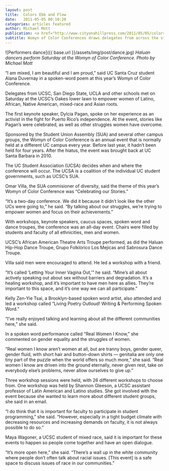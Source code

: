 ```yaml
---
layout: post
title:  Colors Ebb and Flow
date:   2011-05-05 00:10:20
categories: articles featured
author: Michael Mott
publication: <a href="http://www.cityonahillpress.com/2011/05/05/colors-ebb-and-flow/">City on a Hill Press</a>
subtitle: Womyn of Color Conferences draws delegates from across the state
---
```


![Performers dance]({{ base.url }}/assets/img/post/dance.jpg)
_Haluan dancers perform Saturday at the Womyn of Color Conference. Photo by Michael Mott_

“I am mixed, I am beautiful and I am proud,” said UC Santa Cruz student Alana Duvernay in a spoken-word poem at this year’s Womyn of Color Conference.

Delegates from UCSC, San Diego State, UCLA and other schools met on Saturday at the UCSC’s Oakes lower lawn to empower women of Latino, African, Native American, mixed-race and Asian roots.

The first keynote speaker, Dylcia Pagan, spoke on her experience as an activist in the fight for Puerto Rico’s independence. At the event, stories like Pagan’s were celebrated, as well as other struggles women have overcome.

Sponsored by the Student Union Assembly (SUA) and several other campus groups, the Womyn of Color Conference is an annual event that is normally held at a different UC campus every year. Before last year, it hadn’t been held for four years. After the hiatus, the event was brought back at UC Santa Barbara in 2010.

The UC Student Association (UCSA) decides when and where the conference will occur. The UCSA is a coalition of the individual UC student governments, such as UCSC’s SUA.

Omar Villa, the SUA commisioner of diversity, said the theme of this year’s Womyn of Color Conference was “Celebrating our Stories.”

“It’s a two-day conference. We did it because it didn’t look like the other UCs were going to,” he said. “By talking about our struggles, we’re trying to empower women and focus on their achievements.”

With workshops, keynote speakers, caucus spaces, spoken word and dance troupes, the conference was an all-day event. Chairs were filled by students and faculty of all ethnicities, men and women.

UCSC’s African American Theatre Arts Troupe performed, as did the Haluan Hip-Hop Dance Troupe, Grupo Folklórico Los Mejicas and Sabrosura Dance Troupe.

Villa said men were encouraged to attend. He led a workshop with a friend.

“It’s called ‘Letting Your Inner Vagina Out,’” he said. “Mine’s all about actively speaking out about sex without barriers and degradation. It’s a healing workshop, and it’s important to have men here as allies. They’re important to this space, and it’s one way we can all participate.”

Kelly Zen-Yie Tsai, a Brooklyn-based spoken word artist, also attended and led a workshop called “Living Poetry Outloud! Writing & Performing Spoken Word.”

“I’ve really enjoyed talking and learning about all the different communities here,” she said.

In a spoken word performance called “Real Women I Know,” she commented on gender equality and the struggles of women.

“Real women I know aren’t women at all, but are tranny boys, gender queer, gender fluid, with short hair and button-down shirts — genitalia are only one tiny part of the puzzle when the world offers so much more,” she said. “Real women I know are driven into the ground eternally, never given rest, take on everybody else’s problems, never allow ourselves to give up.”

Three workshop sessions were held, with 26 different workshops to choose from. One workshop was held by Shannon Gleeson, a UCSC assistant professor of Latin American and Latino studies. She got involved with the event because she wanted to learn more about different student groups, she said in an email.

“I do think that it is important for faculty to participate in student programming,” she said. “However, especially in a tight budget climate with decreasing resources and increasing demands on faculty, it is not always possible to do so.”

Maya Wagoner, a UCSC student of mixed race, said it is important for these events to happen so people come together and have an open dialogue.

“It’s more open here,” she said. “There’s a wall up in the white community where people don’t often talk about racial issues. [This event] is a safe space to discuss issues of race in our communities.” 